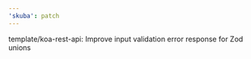 ```yaml
---
'skuba': patch
---
```


template/koa-rest-api: Improve input validation error response for Zod unions
